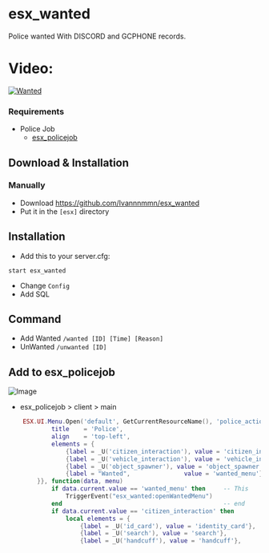 # esx_wanted
 
Police wanted With DISCORD and GCPHONE records.

# Video:
[![Wanted](https://i.imgur.com/kocnx1B.png)](https://www.youtube.com/watch?v=xNXcUa15gng)

### Requirements
* Police Job
  * [esx_policejob](https://github.com/ESX-Org/esx_policejob)
  
## Download & Installation
### Manually
- Download https://github.com/Ivannnmmn/esx_wanted
- Put it in the `[esx]` directory

## Installation
- Add this to your server.cfg:
```
start esx_wanted
```
- Change `Config`
- Add SQL

## Command
- Add Wanted
`/wanted [ID] [Time] [Reason]`
- UnWanted
`/unwanted [ID]`

## Add to esx_policejob
![Image](https://i.imgur.com/UEdxmbC.png)
- esx_policejob > client > main
```LUA
	ESX.UI.Menu.Open('default', GetCurrentResourceName(), 'police_actions', {
			title    = 'Police',
			align    = 'top-left',
			elements = {
				{label = _U('citizen_interaction'), value = 'citizen_interaction'},
				{label = _U('vehicle_interaction'), value = 'vehicle_interaction'},
				{label = _U('object_spawner'), value = 'object_spawner'},
				{label = "Wanted",               value = 'wanted_menu'}  -- This
		}}, function(data, menu)
			if data.current.value == 'wanted_menu' then		-- This
				TriggerEvent("esx_wanted:openWantedMenu")
			end												-- end
			if data.current.value == 'citizen_interaction' then
				local elements = {
					{label = _U('id_card'), value = 'identity_card'},
					{label = _U('search'), value = 'search'},
					{label = _U('handcuff'), value = 'handcuff'},
```